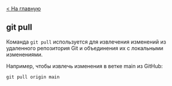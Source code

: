 [< На главную ](./readme.md)

## git pull


Команда `git pull` используется для извлечения изменений из удаленного репозитория Git и объединения их с локальными изменениями.

Например, чтобы извлечь изменения в ветке main из GitHub:

```
git pull origin main
```